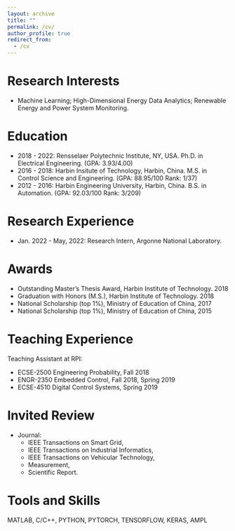 ```yaml
---
layout: archive
title: ""
permalink: /cv/
author_profile: true
redirect_from:
  - /cv
---
```




**Research Interests**
======
* Machine Learning; High-Dimensional Energy Data Analytics; Renewable Energy and Power System Monitoring.

**Education**
======
* 2018 - 2022: Rensselaer Polytechnic Institute, NY, USA. Ph.D. in Electrical Engineering. (GPA: 3.93/4.00)
* 2016 - 2018: Harbin Insitute of Technology, Harbin, China. M.S. in Control Science and Engineering. (GPA: 88.95/100 Rank: 1/37)
* 2012 - 2016: Harbin Engineering University, Harbin, China. B.S. in Automation. (GPA: 92.03/100 Rank: 3/209)

**Research Experience**
======

* Jan. 2022 - May, 2022:     Research Intern, Argonne National Laboratory.


**Awards**
======
* Outstanding Master’s Thesis Award, Harbin Institute of Technology. 2018
* Graduation with Honors (M.S.), Harbin Institute of Technology. 2018
* National Scholarship (top 1%), Ministry of Education of China, 2017
* National Scholarship (top 1%), Ministry of Education of China, 2015

**Teaching Experience**
======
Teaching Assistant at RPI:

* ECSE-2500 Engineering Probability, Fall 2018
* ENGR-2350 Embedded Control, Fall 2018, Spring 2019
* ECSE-4510 Digital Control Systems, Spring 2019

**Invited Review**
======
* Journal:
     * IEEE Transactions on Smart Grid,
     * IEEE Transactions on Industrial Informatics,
     * IEEE Transactions on Vehicular Technology,
     * Measurement,
     * Scientific Report.


**Tools and Skills**
======
MATLAB, C/C++, PYTHON, PYTORCH, TENSORFLOW, KERAS, AMPL



